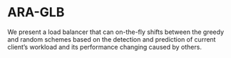 # ARA-GLB
We present a load balancer that can on-the-fly shifts between the greedy and random schemes based on the detection and prediction of current client’s workload and its performance changing caused by others.
